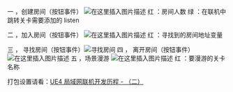 ﻿一 ，创建房间（按钮事件）
![在这里插入图片描述](https://img-blog.csdnimg.cn/20201019175909671.png?x-oss-process=image/watermark,type_ZmFuZ3poZW5naGVpdGk,shadow_10,text_aHR0cHM6Ly9ibG9nLmNzZG4ubmV0L3FxXzQyNjczOTIx,size_16,color_FFFFFF,t_70#pic_center)
红 ：房间人数
绿 ：在联机中跳转关卡需要添加的 listen

二 ，加入房间（按钮事件）
![在这里插入图片描述](https://img-blog.csdnimg.cn/20201019180105836.png?x-oss-process=image/watermark,type_ZmFuZ3poZW5naGVpdGk,shadow_10,text_aHR0cHM6Ly9ibG9nLmNzZG4ubmV0L3FxXzQyNjczOTIx,size_16,color_FFFFFF,t_70#pic_center)
红 ：寻找到的房间地址变量


三 ， 寻找房间（按钮事件）![寻找房间](https://img-blog.csdnimg.cn/20201019180239585.png?x-oss-process=image/watermark,type_ZmFuZ3poZW5naGVpdGk,shadow_10,text_aHR0cHM6Ly9ibG9nLmNzZG4ubmV0L3FxXzQyNjczOTIx,size_16,color_FFFFFF,t_70#pic_center)
四 ， 离开房间（按钮事件）
![在这里插入图片描述](https://img-blog.csdnimg.cn/20201019180539814.png?x-oss-process=image/watermark,type_ZmFuZ3poZW5naGVpdGk,shadow_10,text_aHR0cHM6Ly9ibG9nLmNzZG4ubmV0L3FxXzQyNjczOTIx,size_16,color_FFFFFF,t_70#pic_center)
五 ，场景漫游
![在这里插入图片描述](https://img-blog.csdnimg.cn/20201019180453371.png?x-oss-process=image/watermark,type_ZmFuZ3poZW5naGVpdGk,shadow_10,text_aHR0cHM6Ly9ibG9nLmNzZG4ubmV0L3FxXzQyNjczOTIx,size_16,color_FFFFFF,t_70#pic_center)
红 ：要漫游的关卡名称

打包设置请看：[UE4 局域网联机开发历程 - （二）](https://blog.csdn.net/qq_42673921/article/details/109180517)

